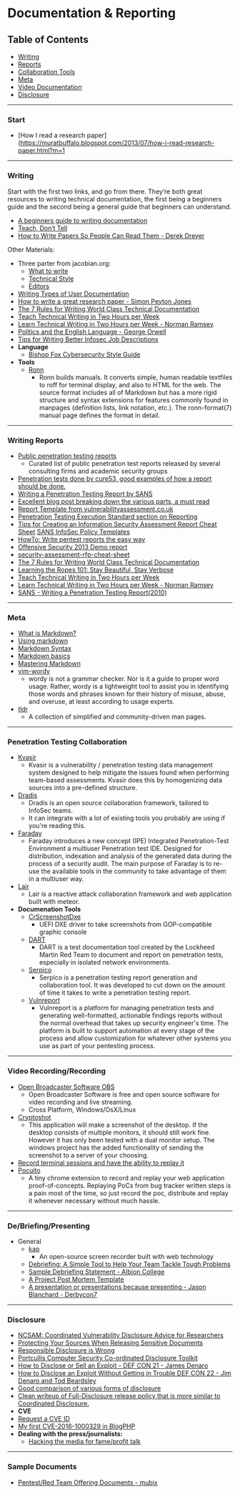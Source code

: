 # Documentation & Reporting

## Table of Contents

* [Writing](#writing)
* [Reports](#reports)
* [Collaboration Tools](#collab)
* [Meta](#meta)
* [Video Documentation](#video)
* [Disclosure](#disclosure)




-----------------
### Start
* [How I read a research paper](https://muratbuffalo.blogspot.com/2013/07/how-i-read-research-paper.html?m=1







-----
### <a name="writing">Writing</a>
Start with the first two links, and go from there. They’re both great resources to writing technical documentation, the first being a beginners guide and the second being a general guide that beginners can understand.
* [A beginners guide to writing documentation](http://www.writethedocs.org/guide/writing/beginners-guide-to-docs/)
* [Teach, Don’t Tell](http://stevelosh.com/blog/2013/09/teach-dont-tell/)
* [How to Write Papers So People Can Read Them - Derek Dreyer](https://www.youtube.com/watch?v=L_6xoMjFr70)

Other Materials:
 * Three parter from jacobian.org:
	* [What to write](http://jacobian.org/writing/what-to-write/)
	* [Technical Style](http://jacobian.org/writing/technical-style/)
	* [Editors](http://jacobian.org/writing/editors/)
* [Writing Types of User Documentation](https://en.wikiversity.org/wiki/Technical_writing_Types_of_User_Documentation)
* [How to write a great research paper - Simon Peyton Jones](https://www.microsoft.com/en-us/research/academic-program/write-great-research-paper/)
* [The 7 Rules for Writing World Class Technical Documentation](http://www.developer.com/tech/article.php/3848981/The-7-Rules-for-Writing-World-Class-Technical-Documentation.htm)
* [Teach Technical Writing in Two Hours per Week](http://www.cs.tufts.edu/~nr/pubs/two-abstract.html)
* [Learn Technical Writing in Two Hours per Week - Norman Ramsey](http://www.cs.tufts.edu/~nr/pubs/learn-two.pdf)
* [Politics and the English Language - George Orwell](http://www.npr.org/blogs/ombudsman/Politics_and_the_English_Language-1.pdf)
* [Tips for Writing Better Infosec Job Descriptions](https://www.darkreading.com/cloud/tips-for-writing-better-infosec-job-descriptions/d/d-id/1330534?piddl_msgid=330184#msg_330184)
* **Language**
	* [Bishop Fox Cybersecurity Style Guide](https://www.bishopfox.com/blog/2018/02/hello-world-introducing-the-bishop-fox-cybersecurity-style-guide/)
* **Tools**
	* [Ronn](https://github.com/rtomayko/ronn)
		* Ronn builds manuals. It converts simple, human readable textfiles to roff for terminal display, and also to HTML for the web. The source format includes all of Markdown but has a more rigid structure and syntax extensions for features commonly found in manpages (definition lists, link notation, etc.). The ronn-format(7) manual page defines the format in detail.


-----
### <a name="reports">Writing Reports</a>
* [Public penetration testing reports](https://github.com/juliocesarfort/public-pentesting-reports)
	* Curated list of public penetration test reports released by several consulting firms and academic security groups
* [Penetration tests done by cure53, good examples of how a report should be done.](https://cure53.de/#publications )
* [Writing a Penetration Testing Report by SANS](https://www.sans.org/reading-room/whitepapers/bestprac/writing-penetration-testing-report-33343)
* [Excellent blog post breaking down the various parts, a must read](http://wwwwebsecuritywatch.com/the-penetration-testing-report/)
* [Report Template from vulnerabilityassessment.co.uk](http://www.vulnerabilityassessment.co.uk/report%20template.html)
* [Penetration Testing Execution Standard section on Reporting](http://www.pentest-standard.org/index.php/Reporting)
* [Tips for Creating an Information Security Assessment Report Cheat Sheet](https://zeltser.com/security-assessment-report-cheat-sheet/)
[SANS InfoSec Policy Templates](https://www.sans.org/security-resources/policies/)
* [HowTo: Write pentest reports the easy way](http://blog.dornea.nu/2014/05/20/howto-write-pentest-reports-the-easy-way/)
* [Offensive Security 2013 Demo report](http://www.offensive-security.com/offsec/penetration-test-report-2013/)
* [security-assessment-rfp-cheat-sheet](http://zeltser.com/security-assessments/security-assessment-rfp-cheat-sheet.html)
* [The 7 Rules for Writing World Class Technical Documentation](http://www.developer.com/tech/article.php/3848981/The-7-Rules-for-Writing-World-Class-Technical-Documentation.htm)
* [Learning the Ropes 101: Stay Beautiful, Stay Verbose](https://blog.zsec.uk/stay-beautiful-stay-verbose/)
* [Teach Technical Writing in Two Hours per Week](http://www.cs.tufts.edu/~nr/pubs/two-abstract.html)
* [Learn Technical Writing in Two Hours per Week - Norman Ramsey](http://www.cs.tufts.edu/~nr/pubs/learn-two.pdf)
* [SANS - Writing a Penetration Testing Report(2010)](https://www.sans.org/reading-room/whitepapers/bestprac/writing-penetration-testing-report-33343)


-----
### <a name="meta">Meta</a>
* [What is Markdown?](http://daringfireball.net/projects/markdown/syntax)
* [Using markdown](https://guides.github.com/features/mastering-markdown/)
* [Markdown Syntax](http://daringfireball.net/projects/markdown/syntax)
* [Markdown basics](https://help.github.com/articles/markdown-basics/)
* [Mastering Markdown](https://guides.github.com/features/mastering-markdown/)
* [vim-wordy](https://github.com/reedes/vim-wordy/blob/master/README.markdown)
	* wordy is not a grammar checker. Nor is it a guide to proper word usage. Rather, wordy is a lightweight tool to assist you in identifying those words and phrases known for their history of misuse, abuse, and overuse, at least according to usage experts.
* [tldr](https://github.com/tldr-pages/tldr)
	* A collection of simplified and community-driven man pages.

	

-----
### <a name="collab">Penetration Testing Collaboration</a>
* [Kvasir](https://github.com/KvasirSecurity/Kvasir)
	* Kvasir is a vulnerability / penetration testing data management system designed to help mitigate the issues found when performing team-based assessments. Kvasir does this by homogenizing data sources into a pre-defined structure.
* [Dradis](https://github.com/dradis/dradisframework#welcome-to-dradis)
	* Dradis is an open source collaboration framework, tailored to InfoSec teams.
	* It can integrate with a lot of existing tools you probably are using if you're reading this.
* [Faraday](https://github.com/infobyte/faraday)
	* Faraday introduces a new concept (IPE) Integrated Penetration-Test Environment a multiuser Penetration test IDE. Designed for distribution, indexation and analysis of the generated data during the process of a security audit.  The main purpose of Faraday is to re-use the available tools in the community to take advantage of them in a multiuser way.
* [Lair](https://github.com/lair-framework/lair)
	* Lair is a reactive attack collaboration framework and web application built with meteor. 
* **Documenation Tools**
	* [CrScreenshotDxe](https://github.com/NikolajSchlej/CrScreenshotDxe)
		* UEFI DXE driver to take screenshots from GOP-compatible graphic console
	* [DART](https://github.com/lmco/dart/blob/master/README.md)
		* DART is a test documentation tool created by the Lockheed Martin Red Team to document and report on penetration tests, especially in isolated network environments.
	* [Serpico](https://github.com/SerpicoProject/Serpico)
		* Serpico is a penetration testing report generation and collaboration tool. It was developed to cut down on the amount of time it takes to write a penetration testing report.
	* [Vulnreport](https://github.com/Salesforce/Vulnreport)
		* Vulnreport is a platform for managing penetration tests and generating well-formatted, actionable findings reports without the normal overhead that takes up security engineer's time. The platform is built to support automation at every stage of the process and allow customization for whatever other systems you use as part of your pentesting process.

-----
### <a name="video">Video Recording/Recording</a>
* [Open Broadcaster Software OBS](https://obsproject.com/)
	* Open Broadcaster Software is free and open source software for video recording and live streaming.
	* Cross Platform, Windows/OsX/Linux
* [Cryptoshot](https://github.com/DiabloHorn/cryptoshot) 
	* This application will make a screenshot of the desktop. If the desktop consists of multiple monitors, it should still work fine. However it has only been tested with a dual monitor setup. The windows project has the added functionality of sending the screenshot to a server of your choosing.
* [Record terminal sessions and have the ability to replay it](http://linux.byexamples.com/archives/279/record-the-terminal-session-and-replay-later/)
* [Pocuito](https://github.com/tunnelshade/pocuito)
	* A tiny chrome extension to record and replay your web application proof-of-concepts. Replaying PoCs from bug tracker written steps is a pain most of the time, so just record the poc, distribute and replay it whenever necessary without much hassle.


------
### De/Briefing/Presenting
* General
	* [kap](https://github.com/wulkano/kap)
		* An open-source screen recorder built with web technology
	* [Debriefing: A Simple Tool to Help Your Team Tackle Tough Problems](https://hbr.org/2015/07/debriefing-a-simple-tool-to-help-your-team-tackle-tough-problems)
	* [Sample Debriefing Statement - Albion College](https://www.albion.edu/academics/student-research/institutional-review-board/submitting-a-proposal/sample-debriefing-statement)
	* [A Project Post Mortem Template](http://brolik.com/blog/project-post-mortem-template/)
	* [A presentation or presentations because presenting - Jason Blanchard - Derbycon7](https://www.youtube.com/watch?v=FcgM7c0vzcE&app=desktop)

----
### <a name="disclosure"></a>Disclosure
* [NCSAM: Coordinated Vulnerability Disclosure Advice for Researchers](https://community.rapid7.com/community/infosec/blog/2016/10/28/ncsam-coordinated-vulnerability-disclosure-advice-for-researchers)
* [Protecting Your Sources When Releasing Sensitive Documents](https://source.opennews.org/articles/how-protect-your-sources-when-releasing-sensitive-/)
* [Responsible Disclosure is Wrong](https://adamcaudill.com/2015/11/19/responsible-disclosure-is-wrong/)
* [Portcullis Computer Security Co-ordinated Disclosure Toolkit](https://github.com/portcullislabs/co-ordinated-disclosure-toolkit)
* [How to Disclose or Sell an Exploit - DEF CON 21 - James Denaro](https://www.youtube.com/watch?v=N1Xj3f4felg)
* [How to Disclose an Exploit Without Getting in Trouble DEF CON 22 - Jim Denaro and Tod Beardsley](https://www.youtube.com/watch?v=Y8Cpio6z9qA)
* [Good comparison of various forms of disclosure](http://blog.opensecurityresearch.com/2014/06/approaches-to-vulnerability-disclosure.html)
* [Clean writeup of Full-Disclosure release policy that is more similar to Coordinated Disclosure.](http://www.ilias.de/docu/goto_docu_wiki_1357_RFPolicy.html)
* **CVE**
* [Request a CVE ID](http://cve.mitre.org/cve/request_id.html#cna_coverage)
* [My first CVE-2016-1000329 in BlogPHP](https://www.stevencampbell.info/2016/12/my-first-cve-2016-1000329-in-blogphp/)
* **Dealing with the press/journalists:**
	* [Hacking the media for fame/profit talk](http://www.irongeek.com/i.php?page=videos/derbycon4/Hacking-The-Media-For-Fame-And-Profit-Jenn-Ellis-Steven-Reganh)



----------------
### Sample Documents
* [Pentest/Red Team Offering Documents - mubix](https://drive.google.com/drive/folders/0ByiDshWJ_PnZdnJZQ0h3MWZyRUk)
